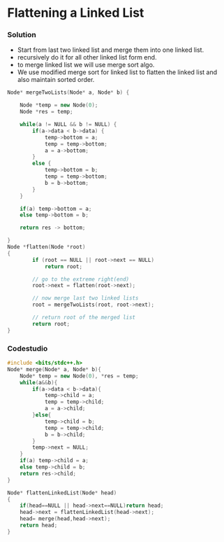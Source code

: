 # Flattening a Linked List

### Solution

-   Start from last two linked list and merge them into one linked list.
-   recursively do it for all other linked list form end.
-   to merge linked list we will use merge sort algo.
-   We use modified merge sort for linked list to flatten the linked list and also maintain sorted order.

```cpp
Node* mergeTwoLists(Node* a, Node* b) {

    Node *temp = new Node(0);
    Node *res = temp;

    while(a != NULL && b != NULL) {
        if(a->data < b->data) {
            temp->bottom = a;
            temp = temp->bottom;
            a = a->bottom;
        }
        else {
            temp->bottom = b;
            temp = temp->bottom;
            b = b->bottom;
        }
    }

    if(a) temp->bottom = a;
    else temp->bottom = b;

    return res -> bottom;

}
Node *flatten(Node *root)
{
        if (root == NULL || root->next == NULL)
            return root;

        // go to the extreme right(end)
        root->next = flatten(root->next);

        // now merge last two linked lists
        root = mergeTwoLists(root, root->next);

        // return root of the merged list
        return root;
}
```

### Codestudio

```cpp
#include <bits/stdc++.h>
Node* merge(Node* a, Node* b){
    Node* temp = new Node(0), *res = temp;
    while(a&&b){
        if(a->data < b->data){
            temp->child = a;
            temp = temp->child;
            a = a->child;
        }else{
            temp->child = b;
            temp = temp->child;
            b = b->child;
        }
        temp->next = NULL;
    }
    if(a) temp->child = a;
    else temp->child = b;
    return res->child;
}

Node* flattenLinkedList(Node* head)
{
    if(head==NULL || head->next==NULL)return head;
    head->next = flattenLinkedList(head->next);
    head= merge(head,head->next);
    return head;
}
```
